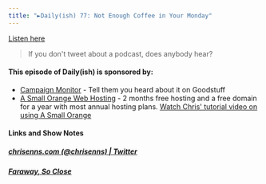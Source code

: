 ```yaml
---
title: "►Daily(ish) 77: Not Enough Coffee in Your Monday"
---
```

<p><a href="https://goodstuff.network/dailyish/77">Listen here</a></p>
<blockquote><p>
  If you don&#39;t tweet about a podcast, does anybody hear?
</p></blockquote>
<h4>This episode of Daily(ish) is sponsored by:</h4>
<ul>
<li><a href="https://ift.tt/rqRIS2">Campaign Monitor</a> - Tell them you heard about it on Goodstuff</li>
<li><a href="https://ift.tt/1oqsVa4">A Small Orange Web Hosting</a> - 2 months free hosting and a free domain for a year with most annual hosting plans. <a href="https://ift.tt/1CMk9eH">Watch Chris&#39; tutorial video on using A Small Orange</a></li>
</ul>
<h4>Links and Show Notes</h4>
<h5><a href="https://ift.tt/OIwX2B" target="_blank">chrisenns.com (@chrisenns) | Twitter</a></h5>
<h5><a href="https://ift.tt/NLMpDF" target="_blank">Faraway, So Close</a></h5>
